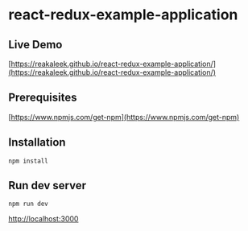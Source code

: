 # react-redux-example-application

## Live Demo

[https://reakaleek.github.io/react-redux-example-application/](https://reakaleek.github.io/react-redux-example-application/)

## Prerequisites
[https://www.npmjs.com/get-npm](https://www.npmjs.com/get-npm)

## Installation
```
npm install
```

## Run dev server

```
npm run dev
```
[http://localhost:3000](http://localhost:3000)
